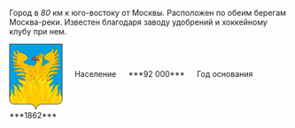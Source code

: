 <!--2021-10-17 15:23:26-->
Город в *80* км к юго-востоку от Москвы. Расположен по обеим берегам Москва-реки.
Известен благодаря заводу удобрений и хоккейному клубу при нем.

<span class="dt">
  <img src="voskresensk.svg" align="middle" width="96px"> &emsp; 
<span class="dtc">
  Население &emsp; ***92 000*** &emsp;
  Год основания &emsp; ***1862***
</span>
</span>